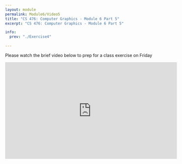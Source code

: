 ```yaml
---
layout: module
permalink: Module6/Video5
title: "CS 476: Computer Graphics - Module 6 Part 5"
excerpt: "CS 476: Computer Graphics - Module 6 Part 5"

info:
  prev: "./Exercise4"
  
---
```


Please watch the brief video below to prep for a class exercise on Friday

<iframe width="560" height="315" src="https://www.youtube.com/embed/5R8C5t7DV7c" frameborder="0" allow="accelerometer; autoplay; clipboard-write; encrypted-media; gyroscope; picture-in-picture" allowfullscreen></iframe>
